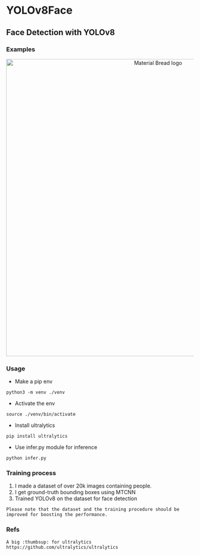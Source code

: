 # YOLOv8Face
## Face Detection with YOLOv8
### Examples 

<p align="center">
    <img width="800" src="https://user-images.githubusercontent.com/79300456/214137873-91182723-1410-4679-b386-907eee1b8c14.png" alt="Material Bread logo">
</p>

### Usage
- Make a pip env
```
python3 -m venv ./venv
```

- Activate the env
```
source ./venv/bin/activate
```

- Install ultralytics

```
pip install ultralytics
```

- Use infer.py module for inference

```
python infer.py
```

### Training process
1. I made a dataset of over 20k images containing people.
2. I get ground-truth bounding boxes using MTCNN
3. Trained YOLOv8 on the dataset for face detection
```
Please note that the dataset and the training procedure should be improved for boosting the performance.
```


### Refs
```
A big :thumbsup: for ultralytics
https://github.com/ultralytics/ultralytics
```
